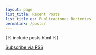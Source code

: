 ```yaml
---
layout: page
list_title: Recent Posts
list_title_es: Publicaciones Recientes
permalink: /posts/
---
```


{% include posts.html %}

<p class="rss-subscribe"><a href="{{ "/feed.xml" | relative_url }}">Subscribe via RSS</a></p>
